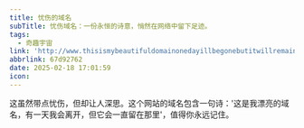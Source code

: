 ```yaml
---
title: 忧伤的域名
subTitle: 忧伤域名：一份永恒的诗意，悄然在网络中留下足迹。
tags:
  - 奇趣宇宙
link: 'http://www.thisismybeautifuldomainonedayillbegonebutitwillremain.com/'
abbrlink: 67d92762
date: 2025-02-18 17:01:59
icon:
---
```


这虽然带点忧伤，但却让人深思。这个网站的域名包含一句诗：'这是我漂亮的域名，有一天我会离开，但它会一直留在那里'，值得你永远记住。